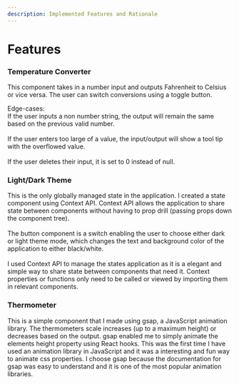 ```yaml
---
description: Implemented Features and Rationale
---
```


# Features

### Temperature Converter

This component takes in a number input and outputs Fahrenheit to Celsius or vice versa. The user can switch conversions using a toggle button.&#x20;

Edge-cases:\
If the user inputs a non number string, the output will remain the same based on the previous valid number.\
\
If the user enters too large of a value, the input/output will show a tool tip with the overflowed value.\
\
If the user deletes their input, it is set to 0 instead of null.

### Light/Dark Theme

This is the only globally managed state in the application. I created a state component using Context API. Context API allows the application to share state between components without having to prop drill (passing props down the component tree). \
\
The button component is a switch enabling the user to choose either dark or light theme mode, which changes the text and background color of the application to either black/white.\
\
I used Context API to manage the states application as it is a elegant and simple way to share state between components that need it. Context properties or functions only need to be called or viewed by importing them in relevant components.&#x20;

### Thermometer

This is a simple component that I made using gsap, a JavaScript animation library. The thermometers scale increases (up to a maximum height) or decreases based on the output. gsap enabled me to simply animate the elements height property using React hooks. This was the first time I have used an animation library in JavaScript and it was a interesting and fun way to animate css properties. I choose gsap because the documentation for gsap was easy to understand and it is one of the most popular animation libraries.&#x20;
